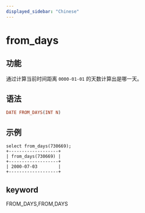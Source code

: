 ```yaml
---
displayed_sidebar: "Chinese"
---
```


# from_days

## 功能

通过计算当前时间距离 `0000-01-01` 的天数计算出是哪一天。

## 语法

```Haskell
DATE FROM_DAYS(INT N)
```

## 示例

```Plain Text
select from_days(730669);
+-------------------+
| from_days(730669) |
+-------------------+
| 2000-07-03        |
+-------------------+
```

## keyword

FROM_DAYS,FROM,DAYS
